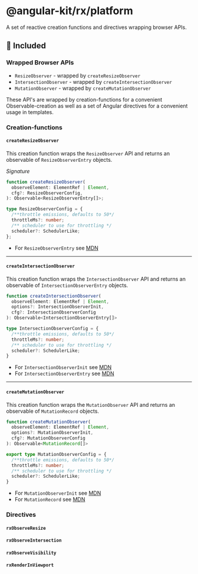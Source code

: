 # @angular-kit/rx/platform

A set of reactive creation functions and directives wrapping browser APIs.

## 🔋 Included

### Wrapped Browser APIs

- `ResizeObserver` - wrapped by `createResizeObserver`
- `IntersectionObserver` - wrapped by `createIntersectionObserver`
- `MutationObserver` - wrapped by `createMutationObserver`

These API's are wrapped by creation-functions for a convenient Observable-creation as well as a set of 
Angular directives for a convenient usage in templates.

### Creation-functions

#### `createResizeObserver`
This creation function wraps the `ResizeObserver` API and returns an observable of `ResizeObserverEntry` objects.

*Signature*
```typescript
function createResizeObserver(
  observeElement: ElementRef | Element,
  cfg?: ResizeObserverConfig,
): Observable<ResizeObserverEntry[]>;
```

```ts
type ResizeObserverConfig = {
  /**throttle emissions, defaults to 50*/
  throttleMs?: number;
  /** scheduler to use for throttling */
  scheduler?: SchedulerLike;
};
```
- For `ResizeObserverEntry` see [MDN](https://developer.mozilla.org/en-US/docs/Web/API/ResizeObserverEntry)

---
#### `createIntersectionObserver`
This creation function wraps the `IntersectionObserver` API and returns an observable of `IntersectionObserverEntry` objects.

```ts
function createIntersectionObserver(
  observeElement: ElementRef | Element,
  options?: IntersectionObserverInit,
  cfg?: IntersectionObserverConfig
): Observable<IntersectionObserverEntry[]> 
```

```ts
type IntersectionObserverConfig = {
  /**throttle emissions, defaults to 50*/
  throttleMs?: number;
  /** scheduler to use for throttling */
  scheduler?: SchedulerLike;
}
```

- For `IntersectionObserverInit` see [MDN](https://developer.mozilla.org/en-US/docs/Web/API/IntersectionObserver/IntersectionObserver)
- For `IntersectionObserverEntry` see [MDN](https://developer.mozilla.org/en-US/docs/Web/API/IntersectionObserverEntry)
---

#### `createMutationObserver`
This creation function wraps the `MutationObserver` API and returns an observable of `MutationRecord` objects.

```ts
function createMutationObserver(
  observeElement: ElementRef | Element,
  options?: MutationObserverInit,
  cfg?: MutationObserverConfig
): Observable<MutationRecord[]>
```

```ts
export type MutationObserverConfig = {
  /**throttle emissions, defaults to 50*/
  throttleMs?: number;
  /** scheduler to use for throttling */
  scheduler?: SchedulerLike;
}
```

- For `MutationObserverInit` see [MDN](https://developer.mozilla.org/en-US/docs/Web/API/MutationObserverInit)
- For `MutationRecord` see [MDN](https://developer.mozilla.org/en-US/docs/Web/API/MutationRecord)

### Directives

#### `rxObserveResize`
#### `rxObserveIntersection`
#### `rxObserveVisibility`
#### `rxRenderInViewport`
